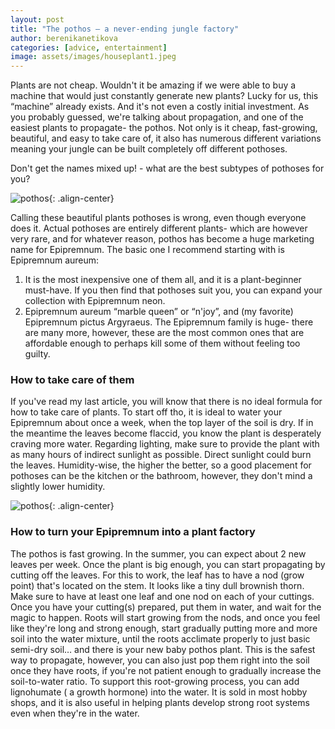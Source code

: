 ```yaml
---
layout: post
title: "The pothos — a never-ending jungle factory"
author: berenikanetikova
categories: [advice, entertainment]
image: assets/images/houseplant1.jpeg
---
```


Plants are not cheap. Wouldn't it be amazing if we were able to buy a machine that would just constantly generate new plants? Lucky for us, this “machine” already exists. And it's not even a costly initial investment. As you probably guessed, we're talking about propagation, and one of the easiest plants to propagate- the pothos. Not only is it cheap, fast-growing, beautiful, and easy to take care of, it also has numerous different variations meaning your jungle can be built completely off different pothoses.

Don't get the names mixed up! - what are the best subtypes of pothoses for you?

![pothos](/oracle-mag/assets/images/pothos.jpeg){: .align-center}

Calling these beautiful plants pothoses is wrong, even though everyone does it. Actual pothoses are entirely different plants- which are however very rare, and for whatever reason, pothos has become a huge marketing name for Epipremnum. The basic one I recommend starting with is Epipremnum aureum:

1. It is the most inexpensive one of them all, and it is a plant-beginner must-have. If you then find that pothoses suit you, you can expand your collection with Epipremnum neon.
2. Epipremnum aureum “marble queen” or “n'joy”, and (my favorite) Epipremnum pictus Argyraeus. The Epipremnum family is huge- there are many more, however, these are the most common ones that are affordable enough to perhaps kill some of them without feeling too guilty.

### How to take care of them

If you've read my last article, you will know that there is no ideal formula for how to take care of plants. To start off tho, it is ideal to water your Epipremnum about once a week, when the top layer of the soil is dry. If in the meantime the leaves become flaccid, you know the plant is desperately craving more water.
Regarding lighting, make sure to provide the plant with as many hours of indirect sunlight as possible. Direct sunlight could burn the leaves. Humidity-wise, the higher the better, so a good placement for pothoses can be the kitchen or the bathroom, however, they don't mind a slightly lower humidity.

![pothos](/oracle-mag/assets/images/pothos2.jpeg){: .align-center}

### How to turn your Epipremnum into a plant factory

The pothos is fast growing. In the summer, you can expect about 2 new leaves per week. Once the plant is big enough, you can start propagating by cutting off the leaves. For this to work, the leaf has to have a nod (grow point) that's located on the stem. It looks like a tiny dull brownish thorn. Make sure to have at least one leaf and one nod on each of your cuttings. Once you have your cutting(s) prepared, put them in water, and wait for the magic to happen. Roots will start growing from the nods, and once you feel like they're long and strong enough, start gradually putting more and more soil into the water mixture, until the roots acclimate properly to just basic semi-dry soil… and there is your new baby pothos plant. This is the safest way to propagate, however, you can also just pop them right into the soil once they have roots, if you're not patient enough to gradually increase the soil-to-water ratio. To support this root-growing process, you can add lignohumate ( a growth hormone) into the water. It is sold in most hobby shops, and it is also useful in helping plants develop strong root systems even when they're in the water.
